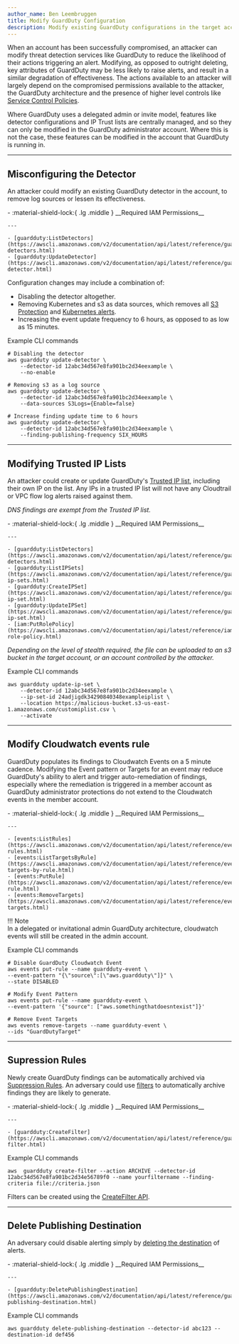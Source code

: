 ```yaml
---
author_name: Ben Leembruggen
title: Modify GuardDuty Configuration
description: Modify existing GuardDuty configurations in the target account to hinder alerting and remediation capabilities.
---
```


When an account has been successfully compromised, an attacker can modify threat detection services like GuardDuty to reduce the likelihood of their actions triggering an alert. Modifying, as opposed to outright deleting, key attributes of GuardDuty may be less likely to raise alerts, and result in a similar degradation of effectiveness.  The actions available to an attacker will largely depend on the compromised permissions available to the attacker, the GuardDuty architecture and the presence of higher level controls like [Service Control Policies](https://docs.aws.amazon.com/organizations/latest/userguide/orgs_manage_policies_scps.html). 

Where GuardDuty uses a delegated admin or invite model, features like detector configurations and IP Trust lists are centrally managed, and so they can only be modified in the GuardDuty administrator account. Where this is not the case, these features can be modified in the account that GuardDuty is running in.

---
## Misconfiguring the Detector
An attacker could modify an existing GuardDuty detector in the account, to remove log sources or lessen its effectiveness.

<div class="grid cards" markdown>
-   :material-shield-lock:{ .lg .middle } __Required IAM Permissions__

    ---

    - [guardduty:ListDetectors](https://awscli.amazonaws.com/v2/documentation/api/latest/reference/guardduty/list-detectors.html)
    - [guardduty:UpdateDetector](https://awscli.amazonaws.com/v2/documentation/api/latest/reference/guardduty/update-detector.html)
</div>

Configuration changes may include a combination of:

- Disabling the detector altogether.  
- Removing Kubernetes and s3 as data sources, which removes all [S3 Protection](https://docs.aws.amazon.com/guardduty/latest/ug/guardduty_finding-types-s3.html) and [Kubernetes alerts](https://docs.aws.amazon.com/guardduty/latest/ug/guardduty_finding-types-kubernetes.html).  
- Increasing the event update frequency to 6 hours, as opposed to as low as 15 minutes.

Example CLI commands
```
# Disabling the detector
aws guardduty update-detector \
    --detector-id 12abc34d567e8fa901bc2d34eexample \
    --no-enable 

# Removing s3 as a log source
aws guardduty update-detector \
    --detector-id 12abc34d567e8fa901bc2d34eexample \
    --data-sources S3Logs={Enable=false}

# Increase finding update time to 6 hours
aws guardduty update-detector \
    --detector-id 12abc34d567e8fa901bc2d34eexample \
    --finding-publishing-frequency SIX_HOURS
```

---
## Modifying Trusted IP Lists
An attacker could create or update GuardDuty's [Trusted IP list](https://docs.aws.amazon.com/guardduty/latest/ug/guardduty_upload-lists.html), including their own IP on the list.  Any IPs in a trusted IP list will not have any Cloudtrail or VPC flow log alerts raised against them. 

*DNS findings are exempt from the Trusted IP list.*

<div class="grid cards" markdown>
-   :material-shield-lock:{ .lg .middle } __Required IAM Permissions__

    ---

    - [guardduty:ListDetectors](https://awscli.amazonaws.com/v2/documentation/api/latest/reference/guardduty/list-detectors.html)
    - [guardduty:ListIPSets](https://awscli.amazonaws.com/v2/documentation/api/latest/reference/guardduty/list-ip-sets.html)
    - [guardduty:CreateIPSet](https://awscli.amazonaws.com/v2/documentation/api/latest/reference/guardduty/create-ip-set.html)
    - [guardduty:UpdateIPSet](https://awscli.amazonaws.com/v2/documentation/api/latest/reference/guardduty/update-ip-set.html)
    - [iam:PutRolePolicy](https://awscli.amazonaws.com/v2/documentation/api/latest/reference/iam/put-role-policy.html)
</div>

*Depending on the level of stealth required, the file can be uploaded to an s3 bucket in the target account, or an account controlled by the attacker.*


Example CLI commands
```
aws guardduty update-ip-set \
    --detector-id 12abc34d567e8fa901bc2d34eexample \
    --ip-set-id 24adjigdk34290840348exampleiplist \
    --location https://malicious-bucket.s3-us-east-1.amazonaws.com/customiplist.csv \
    --activate
```

---
## Modify Cloudwatch events rule
GuardDuty populates its findings to Cloudwatch Events on a 5 minute cadence.  Modifying the Event pattern or Targets for an event may reduce GuardDuty's ability to alert and trigger auto-remediation of findings, especially where the remediation is triggered in a member account as GuardDuty administrator protections do not extend to the Cloudwatch events in the member account. 

<div class="grid cards" markdown>
-   :material-shield-lock:{ .lg .middle } __Required IAM Permissions__

    ---

    - [events:ListRules](https://awscli.amazonaws.com/v2/documentation/api/latest/reference/events/list-rules.html)
    - [events:ListTargetsByRule](https://awscli.amazonaws.com/v2/documentation/api/latest/reference/events/list-targets-by-rule.html)
    - [events:PutRule](https://awscli.amazonaws.com/v2/documentation/api/latest/reference/events/put-rule.html)
    - [events:RemoveTargets](https://awscli.amazonaws.com/v2/documentation/api/latest/reference/events/remove-targets.html)
</div>

!!! Note  
    In a delegated or invitational admin GuardDuty architecture, cloudwatch events will still be created in the admin account.

Example CLI commands
```
# Disable GuardDuty Cloudwatch Event
aws events put-rule --name guardduty-event \
--event-pattern "{\"source\":[\"aws.guardduty\"]}" \
--state DISABLED

# Modify Event Pattern
aws events put-rule --name guardduty-event \
--event-pattern '{"source": ["aws.somethingthatdoesntexist"]}'

# Remove Event Targets
aws events remove-targets --name guardduty-event \
--ids "GuardDutyTarget"
```

---
## Supression Rules
Newly create GuardDuty findings can be automatically archived via [Suppression Rules](https://docs.aws.amazon.com/guardduty/latest/ug/findings_suppression-rule.html). An adversary could use [filters](https://docs.aws.amazon.com/guardduty/latest/ug/guardduty_filter-findings.html) to automatically archive findings they are likely to generate. 

<div class="grid cards" markdown>
-   :material-shield-lock:{ .lg .middle } __Required IAM Permissions__

    ---

    - [guardduty:CreateFilter](https://awscli.amazonaws.com/v2/documentation/api/latest/reference/guardduty/create-filter.html)
</div>

Example CLI commands

```
aws  guardduty create-filter --action ARCHIVE --detector-id 12abc34d567e8fa901bc2d34e56789f0 --name yourfiltername --finding-criteria file://criteria.json
```

Filters can be created using the [CreateFilter API](https://docs.aws.amazon.com/guardduty/latest/APIReference/API_CreateFilter.html).

---
## Delete Publishing Destination
An adversary could disable alerting simply by [deleting the destination](https://docs.aws.amazon.com/cli/latest/reference/guardduty/delete-publishing-destination.html) of alerts.

<div class="grid cards" markdown>
-   :material-shield-lock:{ .lg .middle } __Required IAM Permissions__

    ---

    - [guardduty:DeletePublishingDestination](https://awscli.amazonaws.com/v2/documentation/api/latest/reference/guardduty/delete-publishing-destination.html)
</div>

Example CLI commands

```
aws guardduty delete-publishing-destination --detector-id abc123 --destination-id def456
```